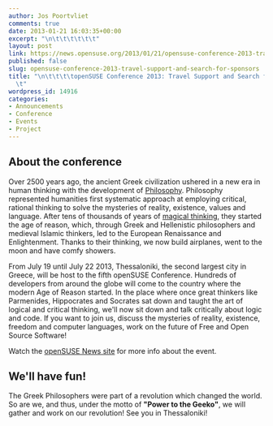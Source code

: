 ```yaml
---
author: Jos Poortvliet
comments: true
date: 2013-01-21 16:03:35+00:00
excerpt: "\n\t\t\t\t\t\t"
layout: post
link: https://news.opensuse.org/2013/01/21/opensuse-conference-2013-travel-support-and-search-for-sponsors/
published: false
slug: opensuse-conference-2013-travel-support-and-search-for-sponsors
title: "\n\t\t\t\topenSUSE Conference 2013: Travel Support and Search for Sponsors\t\
  \t"
wordpress_id: 14916
categories:
- Announcements
- Conference
- Events
- Project
---
```





## About the conference


Over 2500 years ago, the ancient Greek civilization ushered in a new era in human thinking with the development of [Philosophy](http://en.wikipedia.org/wiki/Philosophy). Philosophy represented humanities first systematic approach at employing critical, rational thinking to solve the mysteries of reality, existence, values and language. After tens of thousands of years of [magical thinking](http://en.wikipedia.org/wiki/Magical_thinking), they started the age of reason, which, through Greek and Hellenistic philosophers and medieval Islamic thinkers, led to the European Renaissance and Enlightenment. Thanks to their thinking, we now build airplanes, went to the moon and have comfy showers.

From July 19 until July 22 2013, Thessaloniki, the second largest city in Greece, will be host to the fifth openSUSE Conference. Hundreds of developers from around the globe will come to the country where the modern Age of Reason started. In the place where once great thinkers like Parmenides, Hippocrates and Socrates sat down and taught the art of logical and critical thinking, we'll now sit down and talk critically about logic and code. If you want to join us, discuss the mysteries of reality, existence, freedom and computer languages, work on the future of Free and Open Source Software!

Watch the [openSUSE News site](//news.opensuse.org) for more info about the event.


## We'll have fun!


The Greek Philosophers were part of a revolution which changed the world. So are we, and thus, under the motto of **"Power to the Geeko"**, we will gather and work on our revolution! See you in Thessaloniki!		
